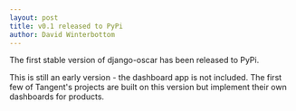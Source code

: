 ```yaml
---
layout: post
title: v0.1 released to PyPi
author: David Winterbottom
---
```


The first stable version of django-oscar has been released to PyPi.

This is still an early version - the dashboard app is not included.  The first few
of Tangent's projects are built on this version but implement their own 
dashboards for products.
